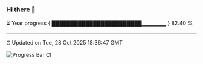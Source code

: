 ### Hi there 👋

⏳ Year progress { ████████████████████████▁▁▁▁▁▁ } 82.40 %

---

⏰ Updated on Tue, 28 Oct 2025 18:36:47 GMT

![Progress Bar CI](https://github.com/ZhaoGui/ZhaoGui/workflows/Progress%20Bar%20CI/badge.svg)
